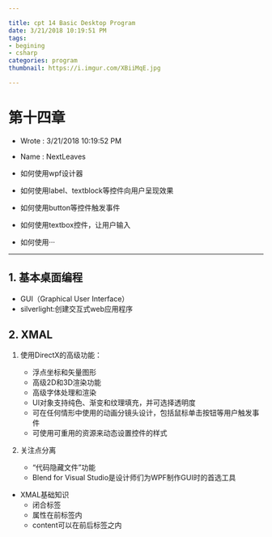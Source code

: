 ```yaml
---

title: cpt 14 Basic Desktop Program
date: 3/21/2018 10:19:51 PM 
tags:
- begining
- csharp
categories: program
thumbnail: https://i.imgur.com/XBiiMqE.jpg

---
```


# 第十四章  #

* Wrote : 3/21/2018 10:19:52 PM 
* Name  : NextLeaves

* 如何使用wpf设计器
* 如何使用label、textblock等控件向用户呈现效果
* 如何使用button等控件触发事件
* 如何使用textbox控件，让用户输入
* 如何使用···

---

## 1. 基本桌面编程 ##

* GUI（Graphical User Interface）
* silverlight:创建交互式web应用程序

## 2. XMAL ##

1. 使用DirectX的高级功能：
	* 浮点坐标和矢量图形
	* 高级2D和3D渲染功能
	* 高级字体处理和渲染
	* UI对象支持纯色、渐变和纹理填充，并可选择透明度
	* 可在任何情形中使用的动画分镜头设计，包括鼠标单击按钮等用户触发事件
	* 可使用可重用的资源来动态设置控件的样式

2. 关注点分离
	* “代码隐藏文件”功能
	* Blend for Visual Studio是设计师们为WPF制作GUI时的首选工具 
* XMAL基础知识
	* 闭合标签
	* 属性在前标签内
	* content可以在前后标签之内